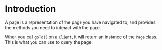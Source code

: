 # Introduction

A page is a representation of the page you have navigated to, and provides the
methods you need to interact with the page.

When you call `goTo()` on a `Client`, it will return an instance of the `Page`
class. This is what you can use to query the page.
